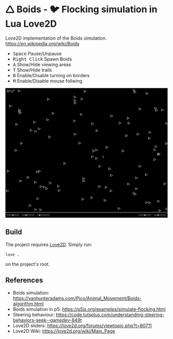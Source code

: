 # 🛆 Boids - 🐦 Flocking simulation in Lua Love2D
Love2D implementation of the Boids simulation.
https://en.wikipedia.org/wiki/Boids

- <kbd>Space</kbd> Pause/Unpause
- <kbd>Right Click</kbd> Spawn Boids
- <kbd>A</kbd> Show/Hide viewing areas
- <kbd>T</kbd> Show/Hide trails
- <kbd>B</kbd> Enable/Disable turning on borders
- <kbd>M</kbd> Enable/Disable mouse follwing

![preview](preview.gif)

## Build
The project requires [Love2D](https://love2d.org/).
Simply run:
```
love .
```
on the project's root.

## References
- Boids simulation: https://vanhunteradams.com/Pico/Animal_Movement/Boids-algorithm.html
- Boids simulation in p5: https://p5js.org/examples/simulate-flocking.html
- Steering behaviour: https://code.tutsplus.com/understanding-steering-behaviors-seek--gamedev-849t
- Love2D sliders: https://love2d.org/forums/viewtopic.php?t=80711
- Love2D Wiki: https://love2d.org/wiki/Main_Page
